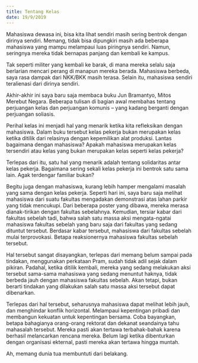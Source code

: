 ```yaml
---
title: Tentang Kelas
date: 19/9/2019
---
```

Mahasiswa dewasa ini, bisa kita lihat sendiri masih sering bentrok dengan dirinya sendiri. Memang, tidak bisa dipungkiri masih ada beberapa mahasiswa yang mampu melampaui luas piringnya sendiri. Namun, seringnya mereka tidak bernapas panjang dan kembali ke kampus.

Tak seperti militer yang kembali ke barak, di mana mereka selalu saja berlarian mencari perang di manapun mereka berada. Mahasiswa berbeda, saya rasa dampak dari NKK/BKK masih terasa. Selain itu, mahasiswa sendiri teralienasi dari dirinya sendiri.

Akhir-akhir ini saya baru saja membaca buku Jun Bramantyo, Mitos Merebut Negara. Beberapa tulisan di bagian awal membahas tentang perjuangan kelas dan perjuangan komunis – yang kadang berganti dengan perjuangan soliasis.

Perihal kelas ini menjadi hal yang menarik ketika kita refleksikan dengan mahasiswa. Dalam buku tersebut kelas pekerja bukan merupakan kelas ketika ditilik dari relasinya dengan kepemilikan alat produksi. Lantas bagaimana dengan mahasiswa? Apakah mahasiswa merupakan kelas tersendiri atau kelas yang bukan merupakan kelas seperti kelas pekerja?

Terlepas dari itu, satu hal yang menarik adalah tentang solidaritas antar kelas pekerja. Bagaimana sering sekali kelas pekerja ini bentrok satu sama lain. Agak terdengar familiar bukan?

Begitu juga dengan mahasiswa, kurang lebih hamper mengalami masalah yang sama dengan kelas pekerja. Seperti hari ini, saya baru saja melihat mahasiswa dari suatu fakultas mengadakan demonstrasi atas lahan parkir yang tidak mencukupi. Dari beberapa poster yang dibawa, mereka merasa dianak-tirikan dengan fakultas sebelahnya. Kemudian, tersiar kabar dari fakultas sebelah tadi, bahwa salah satu massa aksi mengata-ngatai mahasiswa fakultas sebelah yang baru saja dari fakultas yang sedang dituntut tersebut. Berdasar kabar tersebut, mahasiswa dari fakultas sebelah mulai terprovokasi. Betapa reaksionernya mahasiswa fakultas sebelah tersebut.

Hal tersebut sangat disayangkan, terlepas dari memang belum sampai pada tindakan, menggunakan perkataan Pram, sudah tidak adil sejak dalam pikiran. Padahal, ketika ditilik kembali, mereka yang sedang melakukan aksi tersebut sama-sama mahasiswa yang sedang menuntut haknya, tidak berbeda jauh dengan mahasiswa fakultas sebelah. Akan tetapi, bukan berarti tindakan yang dilakukan salah satu massa aksi tersebut dapat dibenarkan.

Terlepas dari hal tersebut, seharusnya mahasiswa dapat melihat lebih jauh, dan menghindar konflik horizontal. Melampaui kepentingan pribadi dan membangun kekuatan untuk kepentingan bersama. Coba bayangkan, betapa bahagianya orang-orang rektorat dan dekanat seandainya tahu mahasalah tersebut. Mereka pasti akan tertawa terbahak-bahak karena berhasil melancarkan rencana mereka. Belum lagi ketika dibenturkan dengan organisasi ekternal, pasti mereka akan tertawa hingga muntah.

Ah, memang dunia tua membuntuti dari belakang.
